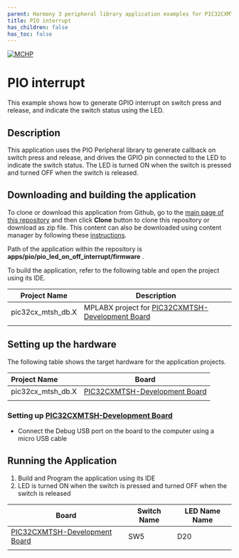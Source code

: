 ```yaml
---
parent: Harmony 3 peripheral library application examples for PIC32CXMTSH family
title: PIO interrupt 
has_children: false
has_toc: false
---
```


[![MCHP](https://www.microchip.com/ResourcePackages/Microchip/assets/dist/images/logo.png)](https://www.microchip.com)

# PIO interrupt

This example shows how to generate GPIO interrupt on switch press and release, and indicate the switch status using the LED.

## Description

This application uses the PIO Peripheral library to generate callback on switch press and release, and drives the GPIO pin connected to the LED to indicate the switch status. The LED is turned ON when the switch is pressed and turned OFF when the switch is released.

## Downloading and building the application

To clone or download this application from Github, go to the [main page of this repository](https://github.com/Microchip-MPLAB-Harmony/csp_apps_pic32cx_mt) and then click **Clone** button to clone this repository or download as zip file.
This content can also be downloaded using content manager by following these [instructions](https://github.com/Microchip-MPLAB-Harmony/contentmanager/wiki).

Path of the application within the repository is **apps/pio/pio_led_on_off_interrupt/firmware** .

To build the application, refer to the following table and open the project using its IDE.

| Project Name      | Description                                    |
| ----------------- | ---------------------------------------------- |
| pic32cx_mtsh_db.X | MPLABX project for [PIC32CXMTSH-Development Board]() |
|||

## Setting up the hardware

The following table shows the target hardware for the application projects.

| Project Name| Board|
|:---------|:---------:|
| pic32cx_mtsh_db.X | [PIC32CXMTSH-Development Board]()
|||

### Setting up [PIC32CXMTSH-Development Board]()

- Connect the Debug USB port on the board to the computer using a micro USB cable

## Running the Application

1. Build and Program the application using its IDE
2. LED is turned ON when the switch is pressed and turned OFF when the switch is released

| Board      | Switch Name | LED Name Name
| ----------------- | ---------- | ---------- |
| [PIC32CXMTSH-Development Board]() | SW5 | D20 |
|||
